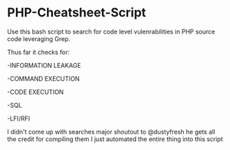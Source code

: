 # PHP-Cheatsheet-Script #
Use this bash script to search for code level vulenrabilities in PHP source code leveraging Grep.

Thus far it checks for:
 
-INFORMATION LEAKAGE

-COMMAND EXECUTION

-CODE EXECUTION

-SQL

-LFI/RFI

I didn't come up with searches major shoutout to @dustyfresh he gets all the credit for compiling them I just automated the entire thing into this script

